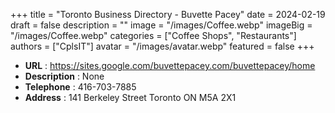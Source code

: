+++
title = "Toronto Business Directory - Buvette Pacey"
date = 2024-02-19
draft = false
description = ""
image = "/images/Coffee.webp"
imageBig = "/images/Coffee.webp"
categories = ["Coffee Shops", "Restaurants"]
authors = ["CplsIT"]
avatar = "/images/avatar.webp"
featured = false
+++


* **URL** :  https://sites.google.com/buvettepacey.com/buvettepacey/home
* **Description** : None
* **Telephone** : 416-703-7885
* **Address** : 141 Berkeley Street
Toronto ON
M5A 2X1